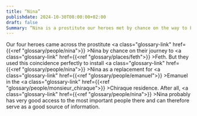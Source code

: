 ```yaml
---
title: “Nina”
publishdate: 2024-10-30T08:00:00+02:00
draft: false
Summary: “Nina is a prostitute our heroes met by chance on the way to Feth.”
---
```

Our four heroes came across the prostitute <a class="glossary-link" href={{<ref "glossary/people/nina">}} >Nina</a> by chance on their journey to <a class="glossary-link" href={{<ref "glossary/places/feth">}} >Feth</a>. But they used this coincidence perfectly to install <a class="glossary-link" href={{<ref "glossary/people/nina">}} >Nina</a> as a replacement for <a class="glossary-link" href={{<ref "glossary/people/emanuel">}} >Emanuel</a> in the <a class="glossary-link" href={{<ref "glossary/people/monsieur_chiraque">}} >Chiraque</a> residence. After all, <a class="glossary-link" href={{<ref "glossary/people/nina">}} >Nina</a> probably has very good access to the most important people there and can therefore serve as a good source of information.
